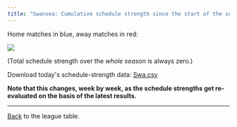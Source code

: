```yaml
---
title: "Swansea: Cumulative schedule strength since the start of the season"
---
```


Home matches in blue, away matches in red:


![](/assets/leagues/england-premier-league/2017/schedule-strengths/Swa.png)

(Total schedule strength over the *whole season* is always zero.)


Download today's schedule-strength data: [Swa.csv](/assets/leagues/england-premier-league/2017/schedule-strengths/Swa.csv)

**Note that this changes, week by week, as the schedule strengths get re-evaluated on the
basis of the latest results.**

-----

[Back](/leagues/england-premier-league) to the league table.


